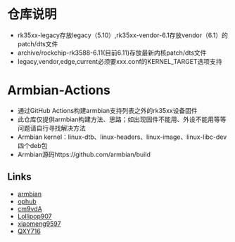 # 仓库说明 
- rk35xx-legacy存放legacy（5.10）,rk35xx-vendor-6.1存放vendor（6.1）的patch/dts文件
- archive/rockchip-rk3588-6.11(目前6.11)存放最新内核patch/dts文件
- legacy,vendor,edge,current必须要xxx.conf的KERNEL_TARGET选项支持

# Armbian-Actions  
- 通过GitHub Actions构建armbian支持列表之外的rk35xx设备固件
- 此仓库仅提供armbian构建方法、思路；如出现固件不能用、外设不能用等等问题请自行寻找解决方法
- Armbian kernel：linux-dtb、linux-headers、linux-image、linux-libc-dev四个deb包
- Armbian源码https://github.com/armbian/build

## Links  
- [armbian](https://github.com/armbian/build)
- [ophub](https://github.com/ophub/amlogic-s9xxx-armbian)
- [cm9vdA](https://github.com/cm9vdA/build-armbian)
- [Lollipop907](https://github.com/Lollipop907)
- [xiaomeng9597](https://github.com/xiaomeng9597/iStoreOS-For-RK33XX)
- [QXY716](https://github.com/QXY716/Fine3399-rk3399-armbian)
